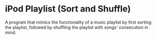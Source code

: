 iPod Playlist (Sort and Shuffle)
===
A program that mimics the functionality of a music playlist by first sorting the playlist, followed by shuffling the playlist with songs' consecution in mind.
